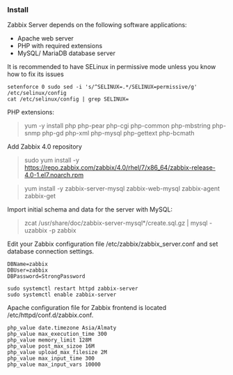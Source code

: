 ### Install
Zabbix Server depends on the following software applications:
- Apache web server
- PHP with required extensions
- MySQL/ MariaDB database server

It is recommended to have SELinux in permissive mode unless you know how to fix its issues
```
setenforce 0 sudo sed -i 's/^SELINUX=.*/SELINUX=permissive/g' /etc/selinux/config
cat /etc/selinux/config | grep SELINUX=
```
PHP extensions:
>yum -y install php php-pear php-cgi php-common php-mbstring php-snmp php-gd php-xml php-mysql php-gettext php-bcmath

Add Zabbix 4.0 repository
>sudo yum install -y https://repo.zabbix.com/zabbix/4.0/rhel/7/x86_64/zabbix-release-4.0-1.el7.noarch.rpm

>yum install -y zabbix-server-mysql zabbix-web-mysql zabbix-agent zabbix-get

Import initial schema and data for the server with MySQL:
>zcat /usr/share/doc/zabbix-server-mysql*/create.sql.gz | mysql -uzabbix -p zabbix

Edit your Zabbix configuration file  /etc/zabbix/zabbix_server.conf and set database connection settings.
```
DBName=zabbix
DBUser=zabbix
DBPassword=StrongPassword
```
```
sudo systemctl restart httpd zabbix-server
sudo systemctl enable zabbix-server
```
Apache configuration file for Zabbix frontend is located \
/etc/httpd/conf.d/zabbix.conf. 
```
php_value date.timezone Asia/Almaty
php_value max_execution_time 300
php_value memory_limit 128M
php_value post_max_sizoe 16M
php_value upload_max_filesize 2M
php_value max_input_time 300
php_value max_input_vars 10000
```
